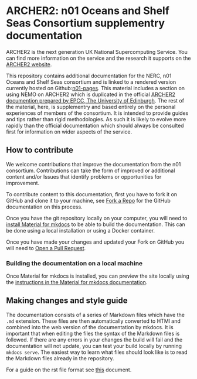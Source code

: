 # ARCHER2: n01 Oceans and Shelf Seas Consortium supplementry documentation

ARCHER2 is the next generation UK National Supercomputing Service. You
can find more information on the service and the research it supports on
the [ARCHER2 website](https://www.archer2.ac.uk).

This repository contains additional documentation for the NERC, n01 Oceans and
Shelf Seas consortium and is linked to a rendered version currently hosted on
Github:[n01-pages](https://accowa.github.io). This material includes a section
on using NEMO on ARCHER2 which is duplicated in the official [ARCHER2
documention prepared by EPCC, The University of
Edinburgh](https://docs.archer2.ac.uk). The rest of the material, here, is
supplementry and based entirely on the personal experiences of members of the
consortium. It is intended to provide guides and tips rather than rigid
methodologies. As such it is likely to evolve more rapidly than the official
documentation which should always be consulted first for information on wider
aspects of the service.


## How to contribute

We welcome contributions that improve the documentation from the n01
consortium.  Contributions can take the form of
improved or additional content and/or Issues that identify problems or
opportunities for improvement.

To contribute content to this documentation, first you have to fork it
on GitHub and clone it to your machine, see [Fork a
Repo](https://help.github.com/articles/fork-a-repo/) for the GitHub
documentation on this process.

Once you have the git repository locally on your computer, you will need to [install
Material for mkdocs](https://squidfunk.github.io/mkdocs-material/getting-started/) to
be able to build the documentation. This can be done using a local installation or
using a Docker container.

Once you have made your changes and updated your Fork on GitHub you will
need to [Open a Pull
Request](https://help.github.com/articles/using-pull-requests/).

### Building the documentation on a local machine

Once Material for mkdocs is installed, you can preview the site locally using the
[instructions in the Material for mkdocs documentation](https://squidfunk.github.io/mkdocs-material/creating-your-site/#previewing-as-you-write).


## Making changes and style guide

The documentation consists of a series of Markdown files which have the `.md`
extension. These files are then automatically converted to HTMl and
combined into the web version of the documentation by mkdocs. It is
important that when editing the files the syntax of the Markdown files is
followed. If there are any errors in your changes the build will fail
and the documentation will not update, you can test your build locally
by running `mkdocs serve`. The easiest way to learn what files should look
like is to read the Markdown files already in the repository.

For a guide on the rst file format see
[this](http://thomas-cokelaer.info/tutorials/sphinx/rest_syntax.html)
document.

